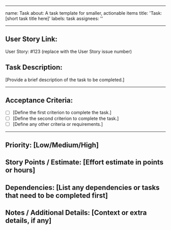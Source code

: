
---
name: Task
about: A task template for smaller, actionable items
title: 'Task: [short task title here]'
labels: task
assignees: ''

---

## **User Story Link:**
User Story: #123 (replace with the User Story issue number)

## **Task Description:**
[Provide a brief description of the task to be completed.]

---

## **Acceptance Criteria:**
- [ ] [Define the first criterion to complete the task.]
- [ ] [Define the second criterion to complete the task.]
- [ ] [Define any other criteria or requirements.]

---

## **Priority:** [Low/Medium/High]  
## **Story Points / Estimate:** [Effort estimate in points or hours]  
## **Dependencies:** [List any dependencies or tasks that need to be completed first]  
## **Notes / Additional Details:** [Context or extra details, if any]
